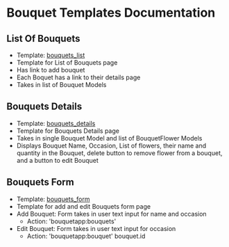 # Bouquet Templates Documentation

## List Of Bouquets
- Template: [bouquets_list](../../../bouquetapp/templates/bouquets/bouquets_list.html)
- Template for List of Bouquets page
- Has link to add bouquet
- Each Boquet has a link to their details page
- Takes in list of Bouquet Models

## Bouquets Details
- Template: [bouquets_details](../../../bouquetapp/templates/bouquets/bouquets_details.html)
- Template for Bouquets Details page
- Takes in single Bouquet Model and list of BouquetFlower Models
- Displays Bouquet Name, Occasion, List of flowers, their name and quantity in the Bouquet, delete button to remove flower from a bouquet, and a button to edit Bouquet

## Bouquets Form
- Template: [bouquets_form](../../../bouquetapp/templates/bouquets/bouquets_form.html) 
- Template for add and edit Bouquets form page
- Add Bouquet: Form takes in user text input for name and occasion 
    - Action: 'bouquetapp:bouquets'
- Edit Bouquet: Form takes in user text input for occasion
    - Action: 'bouquetapp:bouquet' bouquet.id

